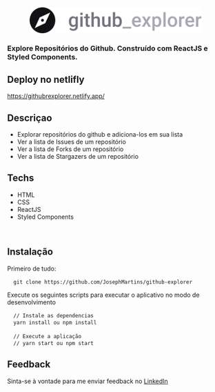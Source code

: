 <br />
<p align="center">
  <a>
    <img alt="Github Explore" title="Github Explore" src="https://github.com/JosephMartins/github-explorer/blob/master/src/assets/logo_github.svg" width="400">
  </a>
</p>

<h3 align="">
  Explore Repositórios do Github. Construído com ReactJS e Styled Components.
</h3>

## Deploy no  netlifly

https://githubrexplorer.netlify.app/



## Descriçao

* Explorar repositórios do github e adiciona-los em sua lista
* Ver a lista de Issues de um repositório
* Ver a lista de Forks de um repositório
* Ver a lista de Stargazers de um repositório

## Techs

* HTML
* CSS
* ReactJS
* Styled Components

<br>

## Instalação

Primeiro de tudo: 

```
  git clone https://github.com/JosephMartins/github-explorer
```

Execute os seguintes scripts para executar o aplicativo no modo de desenvolvimento

```
  // Instale as dependencias
  yarn install ou npm install
  
  // Execute a aplicação
  // yarn start ou npm start
```

## Feedback

Sinta-se à vontade para me enviar feedback no [LinkedIn](https://www.linkedin.com/in/josemartinsmelo/)
